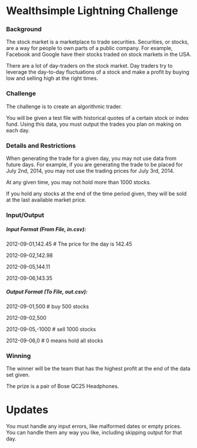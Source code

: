 # Wealthsimple Lightning Challenge

### Background
The stock market is a marketplace to trade securities. Securities, or stocks, are a way for people to own parts of a public company. For example, Facebook and Google have their stocks traded on stock markets in the USA.

There are a lot of day-traders on the stock market. Day traders try to leverage the day-to-day fluctuations of a stock and make a profit by buying low and selling high at the right times.

### Challenge
The challenge is to create an algorithmic trader. 

You will be given a test file with historical quotes of a certain stock or index fund. Using this data, you must output the trades you plan on making on each day.

### Details and Restrictions
When generating the trade for a given day, you may not use data from future days. For example, if you are generating the trade to be placed for July 2nd, 2014, you may not use the trading prices for July 3rd, 2014.

At any given time, you may not hold more than 1000 stocks.

If you hold any stocks at the end of the time period given, they will be sold at the last available market price.

### Input/Output
##### Input Format (From File, in.csv):
2012-09-01,142.45 # The price for the day is 142.45

2012-09-02,142.98

2012-09-05,144.11

2012-09-06,143.35

##### Output Format (To File, out.csv):
2012-09-01,500 # buy 500 stocks

2012-09-02,500

2012-09-05,-1000 # sell 1000 stocks

2012-09-06,0 # 0 means hold all stocks

### Winning
The winner will be the team that has the highest profit at the end of the data set given. 

The prize is a pair of Bose QC25 Headphones.


# Updates
You must handle any input errors, like malformed dates or empty prices. You can handle them any way you like, including skipping output for that day.
